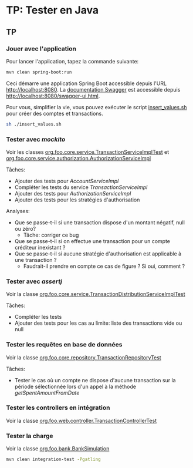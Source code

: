 # TP: Tester en Java

## TP

### Jouer avec l'application
Pour lancer l'application, tapez la commande suivante:
```bash
mvn clean spring-boot:run
```

Ceci démarre une application Spring Boot accessible depuis l'URL [http://localhost:8080](http://localhost:8080).
La [documentation Swagger](https://swagger.io/tools/swagger-ui/) est accessible depuis [http://localhost:8080/swagger-ui.html](http://localhost:8080/swagger-ui.html).

Pour vous, simplifier la vie, vous pouvez exécuter le script [insert_values.sh](insert_values.sh) pour créer des comptes et transactions.
```bash
sh ./insert_values.sh
```

### Tester avec *mockito*
Voir les classes [org.foo.core.service.TransactionServiceImplTest](src/test/java/org/foo/core/service/TransactionServiceImplTest.java) et [org.foo.core.service.authorization.AuthorizationServiceImpl](src/main/java/org/foo/core/service/authorization/AuthorizationServiceImpl.java)

Tâches:
  * Ajouter des tests pour *AccountServiceImpl*
  * Compléter les tests du service *TransactionServiceImpl*
  * Ajouter des tests pour *AuthorizationServiceImpl*
  * Ajouter des tests pour les stratégies d'authorisation

Analyses:
  * Que se passe-t-il si une transaction dispose d'un montant négatif, null ou zéro?
      * Tâche: corriger ce bug
  * Que se passe-t-il si on effectue une transaction pour un compte créditeur inexistant ?
  * Que se passe-t-il si aucune stratégie d'authorisation est applicable à une transaction ?
    * Faudrait-il prendre en compte ce cas de figure ? Si oui, comment ?


### Tester avec *assertj*
Voir la classe [org.foo.core.service.TransactionDistributionServiceImplTest](src/test/java/org/foo/core/service/TransactionDistributionServiceImplTest.java)

Tâches:
  * Compléter les tests
  * Ajouter des tests pour les cas au limite: liste des transactions vide ou null


### Tester les requêtes en base de données
Voir la classe [org.foo.core.repository.TransactionRepositoryTest](src/test/java/org/foo/core/repository/TransactionRepositoryTest.class)

Tâches:
  * Tester le cas où un compte ne dispose d'aucune transaction sur la période sélectionnée lors d'un appel à la méthode *getSpentAmountFromDate*

### Tester les controllers en intégration
Voir la classe [org.foo.web.controller.TransactionControllerTest](src/test/java/org/foo/web/controller/TransactionControllerTest.java)

### Tester la charge
Voir la classe [org.foo.bank.BankSimulation](src/scala/test/org/foo/bank/BankSimulation.scala)
```bash
mvn clean integration-test -Pgatling
```


